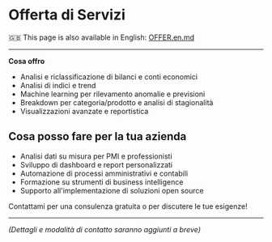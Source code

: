 # Offerta di Servizi

🇬🇧 This page is also available in English: [OFFER.en.md](OFFER.en.md)

---

**Cosa offro**

- Analisi e riclassificazione di bilanci e conti economici
- Analisi di indici e trend
- Machine learning per rilevamento anomalie e previsioni
- Breakdown per categoria/prodotto e analisi di stagionalità
- Visualizzazioni avanzate e reportistica

## Cosa posso fare per la tua azienda

- Analisi dati su misura per PMI e professionisti
- Sviluppo di dashboard e report personalizzati
- Automazione di processi amministrativi e contabili
- Formazione su strumenti di business intelligence
- Supporto all'implementazione di soluzioni open source

Contattami per una consulenza gratuita o per discutere le tue esigenze!

---

*(Dettagli e modalità di contatto saranno aggiunti a breve)*
